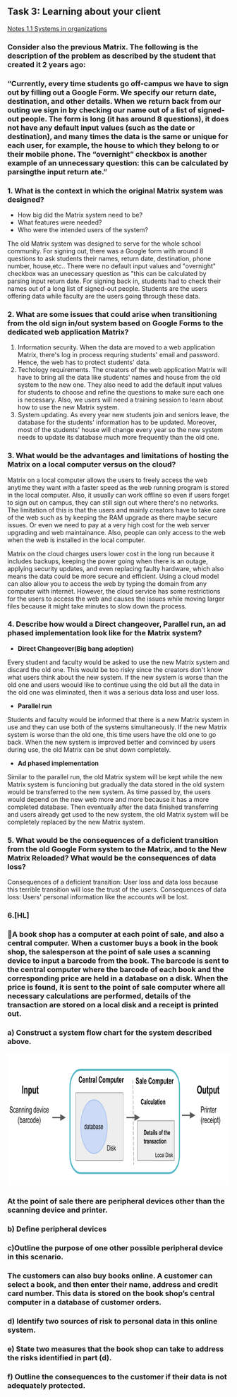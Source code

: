 ## Task 3: Learning about your client
[Notes 1.1 Systems in organizations](https://docs.google.com/document/d/1davsS5s6w4Gz3mCFDHJZwY53Eken14AIiKcCDPrY0Ig/edit#)
### Consider also the previous Matrix. The following is the description of the problem as described by the student that created it 2 years ago:

### “Currently, every time students go off-campus we have to sign out by filling out a Google Form. We specify our return date, destination, and other details. When we return back from our outing we sign in by checking our name out of a list of  signed-out people. The form is long (it has around 8 questions), it does not have any default input values (such as the date or destination), and many times the data is the same or unique for each user, for example, the house to which they belong to or their mobile phone. The “overnight” checkbox is another example of an unnecessary question: this can be calculated by parsingthe input return ate.”

### 1. What is the context in which the original Matrix system was designed?
  * How big did the Matrix system need to be? 
  * What features were needed?
  * Who were the intended users of the system?

The old Matrix system was designed to serve for the whole school community. For signing out, there was a Google form with around 8 questions to ask students their 
names, return date, destination, phone number, house,etc.. There were no default input values and "overnight" checkbox was an unecessary question as "this can be 
calculated by parsing input return date. For signing back in, students had to check their names out of a long list of signed-out people. Students are the users 
offering data while faculty are the users going through these data.

### 2. What are some issues that could arise when transitioning from the old sign in/out system based on Google Forms to the dedicated web application Matrix? 
1. Information security. When the data are moved to a web application Matrix, there's log in process requring students' email and password. Hence, the web has to 
protect students' data. 
2. Techology requirements. The creators of the web application Matrix will have to bring all the data like students' names and house from the old system to the new 
one. They also need to add the default input values for students to choose and refine the questions to make sure each one is necessary. Also, we users will need a 
training session to learn about how to use the new Matrix system.
3. System updating. As every year new students join and seniors leave, the database for the students' information has to be updated. Moreover, most of the 
students' house will change every year so the new system needs to update its database much more frequently than the old one.

### 3. What would be the advantages and limitations of hosting the Matrix on a local computer versus on the cloud?
Matrix on a local computer allows the users to freely access the web anytime they want with a faster speed as the web running program is stored in the local 
computer. Also, it usually can work offline so even if users forget to sign out on campus, they can still sign out where there's no networks. The limitation of 
this is that the users and mainly creators have to take care of the web such as by keeping the RAM upgrade as there maybe secure issues. Or even we need to pay at 
a very high cost for the web server upgrading and web maintainance. Also, people can only access to the web when the web is installed in the local computer.

Matrix on the cloud charges users lower cost in the long run because it includes backups, keeping the power going when there is an outage, applying security 
updates, and even replacing faulty hardware, which also means the data could be more secure and efficient. Using a cloud model can also allow you to access the web 
by typing the domain from any computer with internet. However, the cloud service has some restrictions for the users to access the web and causes the issues while 
moving larger files because it might take minutes to slow down the process.

### 4. Describe how would a Direct changeover, Parallel run, an ad phased implementation look like for the Matrix system? 
+ **Direct Changeover(Big bang adoption)** 

Every student and faculty would be asked to use the new Matrix system and discard the old one. This would be too risky since the creators don't know what users 
think about the new system. If the new system is worse than the old one and users woould like to continue using the old but all the data in the old one was 
eliminated, then it was a serious data loss and user loss. 

+ **Parallel run**

Students and faculty would be informed that there is a new Matrix system in use and they can use both of the systems simultaneously. If the new Matrix system is 
worse than the old one, this time users have the old one to go back. When the new system is improved better and convinced by users during use, the old Matrix can 
be shut down completely.

+ **Ad phased implementation**

Similar to the parallel run, the old Matrix system will be kept while the new Matrix system is funcioning but gradually the data stored in the old system would be 
transferred to the new system. As time passed by, the users would depend on the new web more and more because it has a more completed database. Then eventually 
after the data finished transferring and users already get used to the new system, the old Matrix system will be completely replaced by the new Matrix system. 


### 5. What would be the consequences of a deficient transition from the old Google Form system to the Matrix, and to the New Matrix Reloaded? What would be the consequences of data loss?
Consequences of a deficient transition:  User loss and data loss because this terrible transition will lose the trust of the users.
Consequences of data loss: Users' personal information like the accounts will be lost.

### 6.[HL]
### 📔A book shop has a computer at each point of sale, and also a central computer. When a customer buys a book in the book shop, the salesperson at the point of sale uses a scanning device to input a barcode from the book. The barcode is sent to the central computer where the barcode of each book and the corresponding price are held in a database on a disk. When the price is found, it is sent to the point of sale computer where all necessary calculations are performed, details of the transaction are stored on a local disk and a receipt is printed out.

### a) Construct a system flow chart for the system described above.

<img src= "https://github.com/cathymonkey/Unit2/blob/main/SystemFlowChart.png" width = "800" height = "300">

### At the point of sale there are peripheral devices other than the scanning device and printer.

### b) Define peripheral devices


### c)Outline the purpose of one other possible peripheral device in this scenario.


### The customers can also buy books online. A customer can select a book, and then enter their name, address and credit card number. This data is stored on the book shop’s central computer in a database of customer orders.

### d) Identify two sources of risk to personal data in this online system.


### e) State two measures that the book shop can take to address the risks identified in part (d).



### f) Outline the consequences to the customer if their data is not adequately protected.



